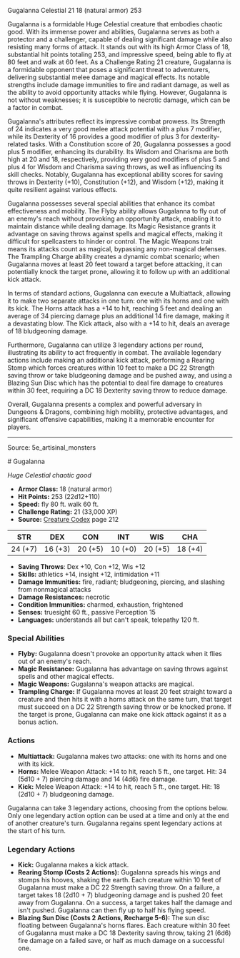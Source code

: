 <MonsterName/>Gugalanna</MonsterName>
<CreatureType/>Celestial</CreatureType>
<CR/>21</CR>
<AC/>18 (natural armor)</AC>
<HP/>253</HP>
<summary>Gugalanna is a formidable Huge Celestial creature that embodies chaotic good. With its immense power and abilities, Gugalanna serves as both a protector and a challenger, capable of dealing significant damage while also resisting many forms of attack. It stands out with its high Armor Class of 18, substantial hit points totaling 253, and impressive speed, being able to fly at 80 feet and walk at 60 feet. As a Challenge Rating 21 creature, Gugalanna is a formidable opponent that poses a significant threat to adventurers, delivering substantial melee damage and magical effects. Its notable strengths include damage immunities to fire and radiant damage, as well as the ability to avoid opportunity attacks while flying. However, Gugalanna is not without weaknesses; it is susceptible to necrotic damage, which can be a factor in combat.</summary>

<detail>

Gugalanna's attributes reflect its impressive combat prowess. Its Strength of 24 indicates a very good melee attack potential with a plus 7 modifier, while its Dexterity of 16 provides a good modifier of plus 3 for dexterity-related tasks. With a Constitution score of 20, Gugalanna possesses a good plus 5 modifier, enhancing its durability. Its Wisdom and Charisma are both high at 20 and 18, respectively, providing very good modifiers of plus 5 and plus 4 for Wisdom and Charisma saving throws, as well as influencing its skill checks. Notably, Gugalanna has exceptional ability scores for saving throws in Dexterity (+10), Constitution (+12), and Wisdom (+12), making it quite resilient against various effects.

Gugalanna possesses several special abilities that enhance its combat effectiveness and mobility. The Flyby ability allows Gugalanna to fly out of an enemy's reach without provoking an opportunity attack, enabling it to maintain distance while dealing damage. Its Magic Resistance grants it advantage on saving throws against spells and magical effects, making it difficult for spellcasters to hinder or control. The Magic Weapons trait means its attacks count as magical, bypassing any non-magical defenses. The Trampling Charge ability creates a dynamic combat scenario; when Gugalanna moves at least 20 feet toward a target before attacking, it can potentially knock the target prone, allowing it to follow up with an additional kick attack.

In terms of standard actions, Gugalanna can execute a Multiattack, allowing it to make two separate attacks in one turn: one with its horns and one with its kick. The Horns attack has a +14 to hit, reaching 5 feet and dealing an average of 34 piercing damage plus an additional 14 fire damage, making it a devastating blow. The Kick attack, also with a +14 to hit, deals an average of 18 bludgeoning damage. 

Furthermore, Gugalanna can utilize 3 legendary actions per round, illustrating its ability to act frequently in combat. The available legendary actions include making an additional kick attack, performing a Rearing Stomp which forces creatures within 10 feet to make a DC 22 Strength saving throw or take bludgeoning damage and be pushed away, and using a Blazing Sun Disc which has the potential to deal fire damage to creatures within 30 feet, requiring a DC 18 Dexterity saving throw to reduce damage.

Overall, Gugalanna presents a complex and powerful adversary in Dungeons & Dragons, combining high mobility, protective advantages, and significant offensive capabilities, making it a memorable encounter for players.</detail>



---

Source: 5e_artisinal_monsters

<statblock>
# Gugalanna

*Huge* *Celestial* *chaotic good*

- **Armor Class:** 18 (natural armor)
- **Hit Points:** 253 (22d12+110)
- **Speed:** fly 80 ft. walk 60 ft.
- **Challenge Rating:** 21 (33,000 XP)
- **Source:** [Creature Codex](https://koboldpress.com/kpstore/product/creature-codex-for-5th-edition-dnd) page 212

| STR | DEX | CON | INT | WIS | CHA |
| --- | --- | --- | --- | --- | --- |
| 24 (+7) | 16 (+3) | 20 (+5) | 10 (+0) | 20 (+5) | 18 (+4) |

- **Saving Throws**: Dex +10, Con +12, Wis +12
- **Skills:** athletics +14, insight +12, intimidation +11
- **Damage Immunities:** fire, radiant; bludgeoning, piercing, and slashing from nonmagical attacks
- **Damage Resistances:** necrotic
- **Condition Immunities:** charmed, exhaustion, frightened
- **Senses:** truesight 60 ft., passive Perception 15
- **Languages:** understands all but can't speak, telepathy 120 ft.

### Special Abilities

- **Flyby:** Gugalanna doesn't provoke an opportunity attack when it flies out of an enemy's reach.
- **Magic Resistance:** Gugalanna has advantage on saving throws against spells and other magical effects.
- **Magic Weapons:** Gugalanna's weapon attacks are magical.
- **Trampling Charge:** If Gugalanna moves at least 20 feet straight toward a creature and then hits it with a horns attack on the same turn, that target must succeed on a DC 22 Strength saving throw or be knocked prone. If the target is prone, Gugalanna can make one kick attack against it as a bonus action.

### Actions

- **Multiattack:** Gugalanna makes two attacks: one with its horns and one with its kick.
- **Horns:** Melee Weapon Attack: +14 to hit, reach 5 ft., one target. Hit: 34 (5d10 + 7) piercing damage and 14 (4d6) fire damage.
- **Kick:** Melee Weapon Attack: +14 to hit, reach 5 ft., one target. Hit: 18 (2d10 + 7) bludgeoning damage.

Gugalanna can take 3 legendary actions, choosing from the options below. Only one legendary action option can be used at a time and only at the end of another creature's turn. Gugalanna regains spent legendary actions at the start of his turn.

### Legendary Actions

- **Kick:** Gugalanna makes a kick attack.
- **Rearing Stomp (Costs 2 Actions):** Gugalanna spreads his wings and stomps his hooves, shaking the earth. Each creature within 10 feet of Gugalanna must make a DC 22 Strength saving throw. On a failure, a target takes 18 (2d10 + 7) bludgeoning damage and is pushed 20 feet away from Gugalanna. On a success, a target takes half the damage and isn't pushed. Gugalanna can then fly up to half his flying speed.
- **Blazing Sun Disc (Costs 2 Actions, Recharge 5-6):** The sun disc floating between Gugalanna's horns flares. Each creature within 30 feet of Gugalanna must make a DC 18 Dexterity saving throw, taking 21 (6d6) fire damage on a failed save, or half as much damage on a successful one.
</statblock>


